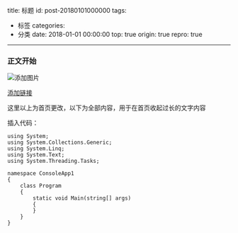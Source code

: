 title: 标题
id: post-20180101000000
tags:
  - 标签
categories:
  - 分类
date: 2018-01-01 00:00:00
top: true
origin: true
repro: true
---
### 正文开始

![添加图片](//www.baidu.com/img/bd_logo1.png)

[添加链接](https://www.baidu.com/)

<!-- more -->
这里以上为首页更改，以下为全部内容，用于在首页收起过长的文字内容

插入代码：
```CSharp
using System;
using System.Collections.Generic;
using System.Linq;
using System.Text;
using System.Threading.Tasks;

namespace ConsoleApp1
{
    class Program
    {
        static void Main(string[] args)
        {
        }
    }
}

```













